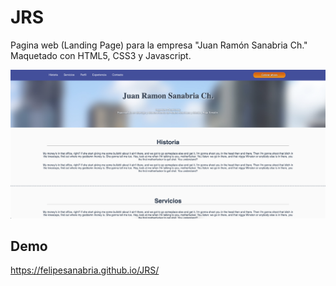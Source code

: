 



# JRS
Pagina web (Landing Page) para la empresa "Juan Ramón Sanabria Ch." Maquetado con HTML5, CSS3 y Javascript. 

![JRS](https://raw.githubusercontent.com/FelipeSanabria/JRS/master/jrs10.png)

## Demo
https://felipesanabria.github.io/JRS/
